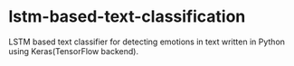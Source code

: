 # lstm-based-text-classification
LSTM based text classifier for detecting emotions in text written in Python using Keras(TensorFlow backend).
